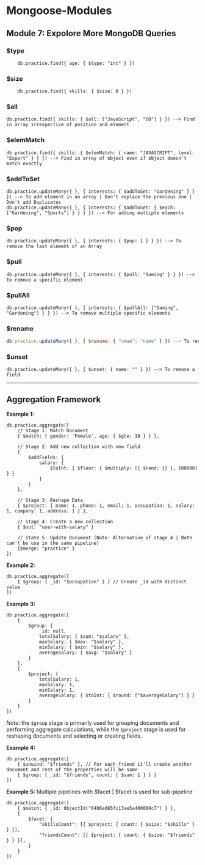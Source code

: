# Mongoose-Modules

## Module 7: Expolore More MongoDB Queries

### $type

```
    db.practice.find({ age: { $type: "int" } })
```

### $size

```
    db.practice.find({ skills: { $size: 0 } })
```

### $all

```
db.practice.find({ skills: { $all: ["JavaScript", "GO"] } }) --> Find in array irrespective of position and element
```

### $elemMatch

```
db.practice.find({ skills: { $elemMatch: { name: "JAVASCRIPT", level: "Expert" } } }) --> Find in array of object even if object doesn't match exactly
```

### $addToSet

```
db.practice.updateMany({ }, { interests: { $addToSet: "Gardening" } } }) --> To add element in an array | Don't replace the previous one | Don't add Duplicates
db.practice.updateMany({ }, { interests: { $addToSet: { $each: ["Gardening", "Sports"] } } } }) --> For adding multiple elements
```

### $pop

```
db.practice.updateMany({ }, { interests: { $pop: 1 } } }) --> To remove the last element of an Array
```

### $pull

```
db.practice.updateMany({ }, { interests: { $pull: "Gaming" } } }) --> To remove a specific element
```

### $pullAll

```
db.practice.updateMany({ }, { interests: { $pullAll: ["Gaming", "Gardening"] } } }) --> To remove multiple specific elements
```

### $rename

```js
db.practice.updateMany({ }, { $rename: { "nmae": "name" } }) --> To rename a field name
```

### $unset

```mongodb
db.practice.updateMany({ }, { $unset: { name: "" } }) --> To remove a field
```

---

## Aggregation Framework

**Example 1:**

```
db.practice.aggregate([
    // Stage 1: Match Document
    { $match: { gender: 'Female', age: { $gte: 18 } } },

    // Stage 2: Add new collection with new field
    {
        $addFields: {
            salary: {
                $toInt: { $floor: { $multiply: [{ $rand: {} }, 100000] } }
            }
        }
    },

    // Stage 3: Reshape Data
    { $project: { name: 1, phone: 1, email: 1, occupation: 1, salary: 1, company: 1, address: 1 } },

    // Stage 4: Create a new collection
    { $out: "user-with-salary" }

    // State 5: Update Document (Note: Alternative of stage 4 | Both can't be use in the same pipeline)
    {$merge: "practice" }
])
```

**Example 2:**

```
db.practice.aggregate([
    { $group: { _id: "$occupation" } } // Create _id with distinct value
])
```

**Example 3:**

```
db.practice.aggregate([
    {
        $group: {
            _id: null,
            totalSalary: { $sum: "$salary" },
            maxSalary: { $max: "$salary" },
            minSalary: { $min: "$salary" },
            averageSalary: { $avg: "$salary" }
        }
    },
    {
        $project: {
            totalSalary: 1,
            maxSalary: 1,
            minSalary: 1,
            averageSalary: { $toInt: { $round: ["$averageSalary"] } }
        }
    }
])
```

_Note:_ the `$group` stage is primarily used for grouping documents and performing aggregate calculations, while the `$project` stage is used for reshaping documents and selecting or creating fields.

**Example 4:**

```
db.practice.aggregate([
    { $unwind: "$friends" }, // For each friend it'll create another document and rest of the properties will be same
    { $group: { _id: "$friends", count: { $sum: 1 } } }
])
```

**Example 5:** Multiple pipelines with $facet | $facet is used for sub-pipeline

```
db.practice.aggregate([
    { $match: { _id: ObjectId("6406ad65fc13ae5a400000c7") } },
    {
        $facet: {
            "skillsCount": [{ $project: { count: { $size: "$skills" } } }],
            "friendsCount": [{ $project: { count: { $size: "$friends" } } }],
        }
    }
])
```
